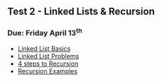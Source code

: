 ## Test 2 - Linked Lists & Recursion
### Due: Friday April 13<sup>th</sup>

- [Linked List Basics](https://github.com/rugbyprof/1063-Data-Structures/blob/master/Resources/LinkedLists/LinkedListBasics.pdf)
- [Linked List Problems](https://github.com/rugbyprof/1063-Data-Structures/blob/master/Resources/LinkedLists/LinkedListProblems.pdf)
- [4 steps to Recursion](https://github.com/rugbyprof/1063-Data-Structures/blob/master/Resources/Recursion/4_steps_to_recursion.pdf)
- [Recursion Examples](https://github.com/rugbyprof/1063-Data-Structures/blob/master/Resources/Recursion/recursion_examples.md)
